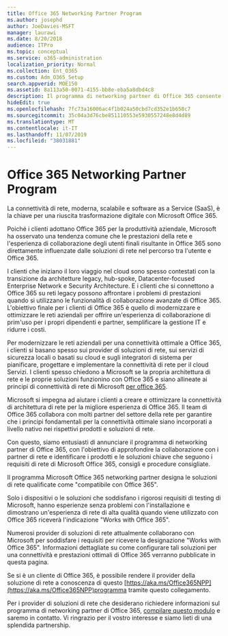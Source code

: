 ```yaml
---
title: Office 365 Networking Partner Program
ms.author: josephd
author: JoeDavies-MSFT
manager: laurawi
ms.date: 8/20/2018
audience: ITPro
ms.topic: conceptual
ms.service: o365-administration
localization_priority: Normal
ms.collection: Ent_O365
ms.custom: Adm_O365_Setup
search.appverid: MOE150
ms.assetid: 8a113a50-0071-4155-bb8e-eba5a8dbd4c8
description: Il programma di networking partner di Office 365 consente al dispositivo di essere certificato come funzionante con Office 365.
hideEdit: true
ms.openlocfilehash: 7fc73a16006ac4f1b024a50cbd7cd352e1b658c7
ms.sourcegitcommit: 35c04a3d76cbe851110553e5930557248e8d4d89
ms.translationtype: MT
ms.contentlocale: it-IT
ms.lasthandoff: 11/07/2019
ms.locfileid: "38031881"
---
```

# <a name="office-365-networking-partner-program"></a>Office 365 Networking Partner Program

La connettività di rete, moderna, scalabile e software as a Service (SaaS), è la chiave per una riuscita trasformazione digitale con Microsoft Office 365.  

Poiché i clienti adottano Office 365 per la produttività aziendale, Microsoft ha osservato una tendenza comune che le prestazioni della rete e l'esperienza di collaborazione degli utenti finali risultante in Office 365 sono direttamente influenzate dalle soluzioni di rete nel percorso tra l'utente e Office 365.  

I clienti che iniziano il loro viaggio nel cloud sono spesso contestati con la transizione da architetture legacy, hub-spoke, Datacenter-focused Enterprise Network e Security Architecture. E i clienti che si connettono a Office 365 su reti legacy possono affrontare i problemi di prestazioni quando si utilizzano le funzionalità di collaborazione avanzate di Office 365. L'obiettivo finale per i clienti di Office 365 è quello di modernizzare e ottimizzare le reti aziendali per offrire un'esperienza di collaborazione di prim'uso per i propri dipendenti e partner, semplificare la gestione IT e ridurre i costi. 

Per modernizzare le reti aziendali per una connettività ottimale a Office 365, i clienti si basano spesso sui provider di soluzioni di rete, sui servizi di sicurezza locali o basati su cloud e sugli integratori di sistema per pianificare, progettare e implementare la connettività di rete per il cloud Servizi. I clienti spesso chiedono a Microsoft se la propria architettura di rete e le proprie soluzioni funzionino con Office 365 e siano allineate ai principi di connettività di rete di Microsoft [per office 365](https://aka.ms/PNC).  

Microsoft si impegna ad aiutare i clienti a creare e ottimizzare la connettività di architettura di rete per la migliore esperienza di Office 365. Il team di Office 365 collabora con molti partner del settore della rete per garantire che i principi fondamentali per la connettività ottimale siano incorporati a livello nativo nei rispettivi prodotti e soluzioni di rete. 

Con questo, siamo entusiasti di annunciare il programma di networking partner di Office 365, con l'obiettivo di approfondire la collaborazione con i partner di rete e identificare i prodotti e le soluzioni chiave che seguono i requisiti di rete di Microsoft Office 365, consigli e procedure consigliate. 

Il programma Microsoft Office 365 networking partner designa le soluzioni di rete qualificate come "compatibile con Office 365".  

Solo i dispositivi o le soluzioni che soddisfano i rigorosi requisiti di testing di Microsoft, hanno esperienze senza problemi con l'installazione e dimostrano un'esperienza di rete di alta qualità quando viene utilizzato con Office 365 riceverà l'indicazione "Works with Office 365".  

Numerosi provider di soluzioni di rete attualmente collaborano con Microsoft per soddisfare i requisiti per ricevere la designazione "Works with Office 365". Informazioni dettagliate su come configurare tali soluzioni per una connettività e prestazioni ottimali di Office 365 verranno pubblicate in questa pagina.  

Se si è un cliente di Office 365, è possibile rendere il provider della soluzione di rete a conoscenza di questo [https://aka.ms/Office365NPP](https://aka.ms/Office365NPP)programma tramite questo collegamento.

Per i provider di soluzioni di rete che desiderano richiedere informazioni sul programma di networking partner di Office 365, [compilare questo modulo](https://forms.office.com/Pages/ResponsePage.aspx?id=v4j5cvGGr0GRqy180BHbRyOZxByRF1dLgv7k6ye5z8pUMTNCVTYyVk9GNEYzWjFOVkI1SzdJNUkyWi4u) e saremo in contatto. Vi ringrazio per il vostro interesse e siamo lieti di una splendida partnership. 

